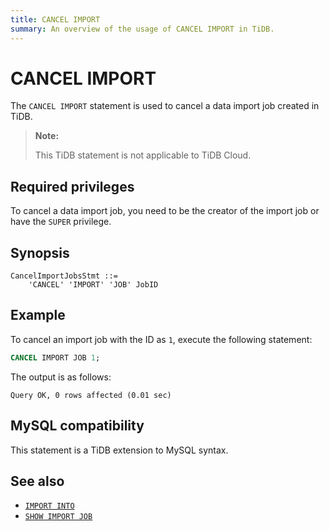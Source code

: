```yaml
---
title: CANCEL IMPORT
summary: An overview of the usage of CANCEL IMPORT in TiDB.
---
```


# CANCEL IMPORT

The `CANCEL IMPORT` statement is used to cancel a data import job created in TiDB.

<CustomContent platform="tidb-cloud">

> **Note:**
>
> This TiDB statement is not applicable to TiDB Cloud.

</CustomContent>

## Required privileges

To cancel a data import job, you need to be the creator of the import job or have the `SUPER` privilege.

## Synopsis

```ebnf+diagram
CancelImportJobsStmt ::=
    'CANCEL' 'IMPORT' 'JOB' JobID
```

## Example

To cancel an import job with the ID as `1`, execute the following statement:

```sql
CANCEL IMPORT JOB 1;
```

The output is as follows:

```
Query OK, 0 rows affected (0.01 sec)
```

## MySQL compatibility

This statement is a TiDB extension to MySQL syntax.

## See also

* [`IMPORT INTO`](/sql-statements/sql-statement-import-into.md)
* [`SHOW IMPORT JOB`](/sql-statements/sql-statement-show-import-job.md)
